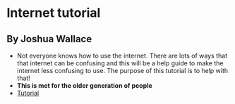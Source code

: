 # Internet tutorial 
## By Joshua Wallace
- Not everyone knows how to use the internet. There are lots of ways that that internet can be confusing and this will be a help guide to make the internet less confusing to use. The purpose of this tutorial is to help with that!
- **This is met for the older generation of people**
- [Tutorial](https://github.com/jcwnpd/Final-Project/blob/1ce236db669cee2161537d343fb4bb42c9981e91/InternetTutorial.md)
